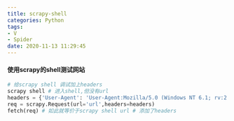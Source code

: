 ```yaml
---
title: scrapy-shell
categories: Python
tags: 
- V
- Spider
date: 2020-11-13 11:29:45
---
```


#### 使用scrapy的shell测试网站

```python
# 给scrapy shell 调试加上headers
scrapy shell # 进入shell,但没有url
headers = {'User-Agent': 'User-Agent:Mozilla/5.0 (Windows NT 6.1; rv:2.0.1) Gecko/20100101 Firefox/4.0.1'}
req = scrapy.Request(url='url',headers=headers)
fetch(req) # 如此就等价于scrapy shell url # 添加了headers
```

<!--more-->